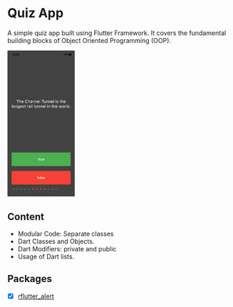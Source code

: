 # Quiz App
A simple quiz app built using Flutter Framework. It covers the fundamental building blocks of Object Oriented Programming (OOP).

<img src="preview.png" width="30%">


## Content
- Modular Code: Separate classes
- Dart Classes and Objects.
- Dart Modifiers: private and public
- Usage of Dart lists.


## Packages
- [X] [rflutter_alert](https://pub.dev/packages/rflutter_alert)
